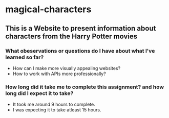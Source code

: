 # magical-characters

## This is a Website to present information about characters from the Harry Potter movies

### What obeservations or questions do I have about what I've learned so far? 
* How can I make more visually appealing websites?
* How to work with APIs more professionally?

### How long did it take me to complete this assignment? and how long did I expect it to take?
* It took me around 9 hours to complete.
* I was expecting it to take atleast 15 hours.
